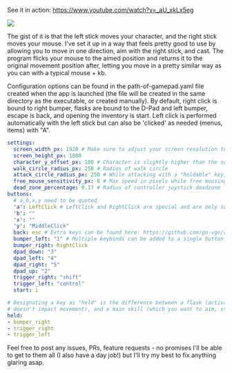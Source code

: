 See it in action: https://www.youtube.com/watch?v=_aU_xkLx5eg

![](img/usage_example.gif)

The gist of it is that the left stick moves your character, and the right stick moves your mouse. I've set it up in a way that feels pretty good to use by allowing you to move in one direction, aim with the right stick, and cast. The program flicks your mouse to the aimed position and returns it to the original movement position after, letting you move in a pretty similar way as you can with a typical mouse + kb. 

Configuration options can be found in the path-of-gamepad.yaml file created when the app is launched (the file will be created in the same directory as the executable, or created manually). By default, right click is bound to right bumper, flasks are bound to the D-Pad and left bumper, escape is back, and opening the inventory is start. Left click is performed automatically with the left stick but can also be 'clicked' as needed (menus, items) with "A". 

```yaml
settings:
  screen_width_px: 1920 # Make sure to adjust your screen resolution to match your monitor!
  screen_height_px: 1080
  character_y_offset_px: 100 # Character is slightly higher than the screen center
  walk_circle_radius_px: 250 # Radius of walk circle
  attack_circle_radius_px: 250 # While attacking with a "holdable" key, radius can changes
  free_mouse_sensitivity_px: 8 # Max speed in pixels while free mousing
  dead_zone_percentage: 0.17 # Radius of controller joystick deadzone 
buttons:
  # a,b,x,y need to be quoted
  'a': LeftClick # LeftClick and RightClick are special and are only supported on a/b/x/y/bumper_right/bumper_left
  'b': ""
  'x': ""
  'y': "MiddleClick"
  back: esc # Extra keys can be found here: https://github.com/go-vgo/robotgo/blob/master/docs/keys.md
  bumper_left: "1" # Multiple keybinds can be added to a single button with comma separation, i.e "1,2,3", but it's against the rules
  bumper_right: RightClick
  dpad_down: "3"
  dpad_left: "4"
  dpad_right: "5"
  dpad_up: "2"
  trigger_right: "shift"
  trigger_left: "control"
  start: i

# Designating a key as "held" is the difference between a flask (activates, 
# doesn't impact movement), and a main skill (which you want to aim, stop and hold, etc)
held: 
- bumper_right
- trigger_right
- trigger_left

```

Feel free to post any issues, PRs, feature requests - no promises I'll be able to get to them all (I also have a day job!) but I'll try my best to fix anything glaring asap. 
